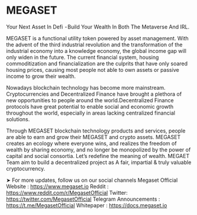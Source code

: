 # MEGASET
Your Next Asset In Defi  - Build Your Wealth In Both The Metaverse And IRL.

MEGASET is a functional utility token powered by asset management.
With the advent of the third industrial revolution and the transformation of the industrial economy into a knowledge economy, the global income gap will only widen in the future. The current financial system, housing commoditization and financialization are the culprits that have only soared housing prices, causing most people not able to own assets or passive income to grow their wealth.

Nowadays blockchain technology has become more mainstream. Cryptocurrencies and Decentralized Finance have brought a plethora of new opportunities to people around the world.Decentralized Finance protocols have great potential to enable social and economic growth throughout the world, especially in areas lacking centralized financial solutions.

Through MEGASET blockchain technology products and services, people are able to earn and grow their MEGASET and crypto assets. MEGASET creates an ecology where everyone wins, and realizes the freedom of wealth by sharing economy, and no longer be monopolized by the power of capital and social consortia. Let’s redefine the meaning of wealth. MEGAET Team aim to build a decentralized project as A fair, impartial & truly valuable cryptocurrency.

➤ For more updates, follow us on our social channels
Megaset Official Website : https://www.megaset.io
Reddit : https://www.reddit.com/r/MegasetOfficial
Twitter: https://twitter.com/MegasetOfficial
Telegram Announcements : https://t.me/MegasetOfficial
Whitepaper : https://docs.megaset.io
